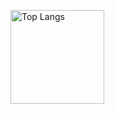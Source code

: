 <p align="left"> 
  <img alt="Top Langs" height="150px" src="https://github-readme-stats.vercel.app/api/top-langs/?username=sunaga104&layout=compact&show_icons=true&theme=tokyonight" />
</p>
